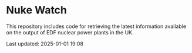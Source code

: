 # Nuke Watch

This repository includes code for retrieving the latest information available on the output of EDF nuclear power plants in the UK.

Last updated: 2025-01-01 19:08